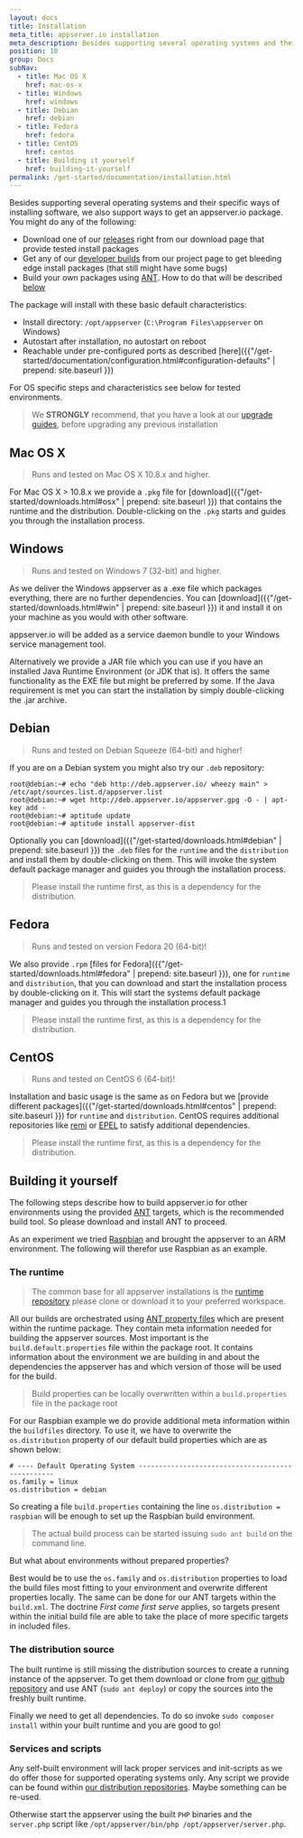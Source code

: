 ```yaml
---
layout: docs
title: Installation
meta_title: appserver.io installation
meta_description: Besides supporting several operating systems and their specific ways of installing software, we also support several ways of getting this software.
position: 10
group: Docs
subNav:
  - title: Mac OS X
    href: mac-os-x
  - title: Windows
    href: windows
  - title: Debian
    href: debian
  - title: Fedora
    href: fedora
  - title: CentOS
    href: centos
  - title: Building it yourself
    href: building-it-yourself
permalink: /get-started/documentation/installation.html
---
```


Besides supporting several operating systems and their specific ways of installing software, we
also support ways to get an appserver.io package. You might do any of the following:

* Download one of our [releases](http://appserver.io/get-started/downloads.html) right from our download page
  that provide tested install packages
* Get any of our [developer builds](<http://builds.appserver.io/>) from our project page to get bleeding edge install
  packages (that still might have some bugs)
* Build your own packages using [ANT](<http://ant.apache.org/>). How to do that will be described [below](#building-it-yourself)

The package will install with these basic default characteristics:

* Install directory: `/opt/appserver` (`C:\Program Files\appserver` on Windows)
* Autostart after installation, no autostart on reboot
* Reachable under pre-configured ports as described [here]({{"/get-started/documentation/configuration.html#configuration-defaults" | prepend: site.baseurl }})

For OS specific steps and characteristics see below for tested environments.

> We **STRONGLY** recommend, that you have a look at our [upgrade guides](https://github.com/appserver-io/appserver/search?utf8=%E2%9C%93&q=UPGRADE+in%3Apath&type=Code), before upgrading any previous installation

## Mac OS X

> Runs and tested on Mac OS X 10.8.x and higher.

For Mac OS X > 10.8.x we provide a `.pkg` file for [download]({{"/get-started/downloads.html#osx" | prepend: site.baseurl }}) that contains the runtime and the distribution. Double-clicking on the `.pkg` starts and guides you through the installation process.

## Windows

> Runs and tested on Windows 7 (32-bit) and higher.

As we deliver the Windows appserver as a .exe file which packages everything, there are no further dependencies.
You can [download]({{"/get-started/downloads.html#win" | prepend: site.baseurl }}) it and install it on your machine as you would with other software.

appserver.io will be added as a service daemon bundle to your Windows service management tool.

Alternatively we provide a JAR file which you can use if you have an installed Java Runtime Environment (or JDK
that is).
It offers the same functionality as the EXE file but might be preferred by some.
If the Java requirement is met you can start the installation by simply double-clicking the .jar archive.

## Debian

> Runs and tested on Debian Squeeze (64-bit) and higher!

If you are on a Debian system you might also try our `.deb` repository:

```
root@debian:~# echo "deb http://deb.appserver.io/ wheezy main" > /etc/apt/sources.list.d/appserver.list
root@debian:~# wget http://deb.appserver.io/appserver.gpg -O - | apt-key add -
root@debian:~# aptitude update
root@debian:~# aptitude install appserver-dist
```

Optionally you can [download]({{"/get-started/downloads.html#debian" | prepend: site.baseurl }}) the `.deb` files for the `runtime` and the `distribution` and install them by double-clicking on them. This will invoke the system default package manager and guides you through the installation process. 

> Please install the runtime first, as this is a dependency for the distribution.

## Fedora

> Runs and tested on version Fedora 20 (64-bit)!

We  also provide `.rpm` [files for Fedora]({{"/get-started/downloads.html#fedora" | prepend: site.baseurl }}), one for `runtime` and `distribution`, that you can download and start the installation process by double-clicking on it. This will start the systems default package manager and guides you through the installation process.1

> Please install the runtime first, as this is a dependency for the distribution.

## CentOS

> Runs and tested on CentOS 6 (64-bit)!

Installation and basic usage is the same as on Fedora but we [provide different packages]({{"/get-started/downloads.html#centos" | prepend: site.baseurl }}) for `runtime` and `distribution`. CentOS requires additional repositories like [remi](<http://rpms.famillecollet.com/>) or [EPEL](<http://fedoraproject.org/wiki/EPEL>) to satisfy additional dependencies.

> Please install the runtime first, as this is a dependency for the distribution.

## Building it yourself

The following steps describe how to build appserver.io for other environments using the provided [ANT](<http://ant.apache.org/>) targets, which is the recommended build tool.
So please download and install ANT to proceed.

As an experiment we tried [Raspbian](http://www.raspbian.org/) and brought the appserver to an ARM environment. The following will therefor use Raspbian as an example.

### The runtime

> The common base for all appserver installations is the [runtime repository](https://github.com/appserver-io-php/runtime) please clone or download it to your preferred workspace.

All our builds are orchestrated using [ANT property files](http://www.tutorialspoint.com/ant/ant_property_files.htm) which are present within the runtime package. They contain meta information needed for building the appserver sources.
Most important is the `build.default.properties` file within the package root.
It contains information about the environment we are building in and about the dependencies the appserver has and which version of those will be used for the build.

> Build properties can be locally overwritten within a `build.properties` file in the package root

For our Raspbian example we do provide additional meta information within the `buildfiles` directory. 
To use it, we have to overwrite the `os.distribution` property of our default build properties which are as shown below:

```
# ---- Default Operating System -------------------------------------------------
os.family = linux
os.distribution = debian
```

So creating a file `build.properties` containing the line `os.distribution = raspbian` will be enough to set up the Raspbian build environment.

> The actual build process can be started issuing `sudo ant build` on the command line.

But what about environments without prepared properties?

Best would be to use the `os.family` and `os.distribution` properties to load the build files most fitting to your environment and overwrite different properties locally.
The same can be done for our ANT targets within the `build.xml`.
The doctrine *First come first serve* applies, so targets present within the initial build file are able to take the place of more specific targets in included files.

### The distribution source

The built runtime is still missing the distribution sources to create a running instance of the appserver.
To get them download or clone from [our github repository](https://github.com/appserver-io/appserver) and use ANT (`sudo ant deploy`) or copy the sources into the freshly built runtime.

Finally we need to get all dependencies.
To do so invoke `sudo composer install` within your built runtime and you are good to go!

### Services and scripts

Any self-built environment will lack proper services and init-scripts as we do offer those for supported operating systems only.
Any script we provide can be found within [our distribution repositories](https://github.com/appserver-io-dist). Maybe something can be re-used.


Otherwise start the appserver using the built `PHP` binaries and the `server.php` script like `/opt/appserver/bin/php /opt/appserver/server.php`.
